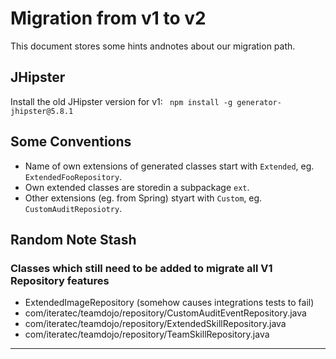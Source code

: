 # Migration from v1 to v2

This document stores some hints andnotes about our migration path.

## JHipster

Install the old JHipster version for v1: ` npm install -g generator-jhipster@5.8.1`

## Some Conventions

- Name of own extensions of generated classes start with `Extended`, eg. `ExtendedFooRepository`.
- Own extended classes are storedin a subpackage `ext`.
- Other extensions (eg. from Spring) styart with `Custom`, eg. `CustomAuditReposiotry`.

## Random Note Stash

### Classes which still need to be added to migrate all V1 Repository features

- ExtendedImageRepository (somehow causes integrations tests to fail)
- com/iteratec/teamdojo/repository/CustomAuditEventRepository.java
- com/iteratec/teamdojo/repository/ExtendedSkillRepository.java
- com/iteratec/teamdojo/repository/TeamSkillRepository.java

---
